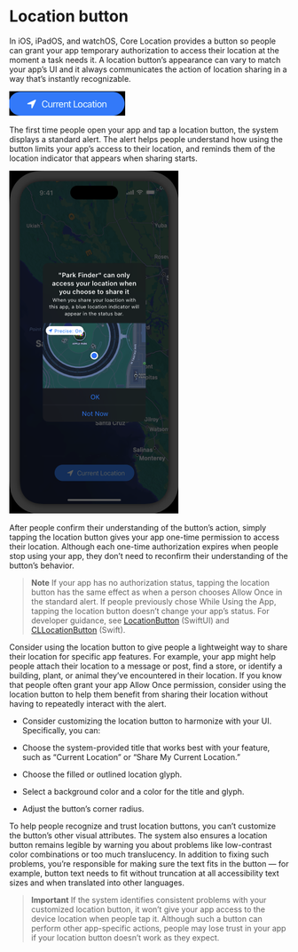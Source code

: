 # Location button

In iOS, iPadOS, and watchOS, Core Location provides a button so people can grant your app temporary authorization to access their location at the moment a task needs it. A location button’s appearance can vary to match your app’s UI and it always communicates the action of location sharing in a way that’s instantly recognizable.

![current_location_button.png](./images/current_location_button.png)

The first time people open your app and tap a location button, the system displays a standard alert. The alert helps people understand how using the button limits your app’s access to their location, and reminds them of the location indicator that appears when sharing starts.

![location_button_alert.png](./images/location_button_alert.png)

After people confirm their understanding of the button’s action, simply tapping the location button gives your app one-time permission to access their location. Although each one-time authorization expires when people stop using your app, they don’t need to reconfirm their understanding of the button’s behavior.

> **Note**
> If your app has no authorization status, tapping the location button has the same effect as when a person chooses Allow Once in the standard alert. If people previously chose While Using the App, tapping the location button doesn’t change your app’s status. For developer guidance, see [LocationButton](https://developer.apple.com/documentation/CoreLocationUI/LocationButton) (SwiftUI) and [CLLocationButton](https://developer.apple.com/documentation/CoreLocationUI/CLLocationButton) (Swift).

Consider using the location button to give people a lightweight way to share their location for specific app features. For example, your app might help people attach their location to a message or post, find a store, or identify a building, plant, or animal they’ve encountered in their location. If you know that people often grant your app Allow Once permission, consider using the location button to help them benefit from sharing their location without having to repeatedly interact with the alert.

- Consider customizing the location button to harmonize with your UI. Specifically, you can:

- Choose the system-provided title that works best with your feature, such as “Current Location” or “Share My Current Location.”

- Choose the filled or outlined location glyph.

- Select a background color and a color for the title and glyph.

- Adjust the button’s corner radius.

To help people recognize and trust location buttons, you can’t customize the button’s other visual attributes. The system also ensures a location button remains legible by warning you about problems like low-contrast color combinations or too much translucency. In addition to fixing such problems, you’re responsible for making sure the text fits in the button — for example, button text needs to fit without truncation at all accessibility text sizes and when translated into other languages.

> **Important**
> If the system identifies consistent problems with your customized location button, it won’t give your app access to the device location when people tap it. Although such a button can perform other app-specific actions, people may lose trust in your app if your location button doesn’t work as they expect.
